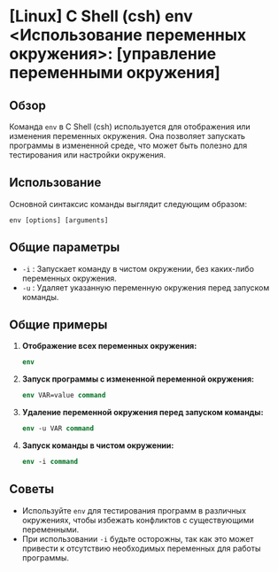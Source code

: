 # [Linux] C Shell (csh) env <Использование переменных окружения>: [управление переменными окружения]

## Обзор
Команда `env` в C Shell (csh) используется для отображения или изменения переменных окружения. Она позволяет запускать программы в измененной среде, что может быть полезно для тестирования или настройки окружения.

## Использование
Основной синтаксис команды выглядит следующим образом:
```
env [options] [arguments]
```

## Общие параметры
- `-i` : Запускает команду в чистом окружении, без каких-либо переменных окружения.
- `-u` : Удаляет указанную переменную окружения перед запуском команды.

## Общие примеры
1. **Отображение всех переменных окружения:**
   ```csh
   env
   ```

2. **Запуск программы с измененной переменной окружения:**
   ```csh
   env VAR=value command
   ```

3. **Удаление переменной окружения перед запуском команды:**
   ```csh
   env -u VAR command
   ```

4. **Запуск команды в чистом окружении:**
   ```csh
   env -i command
   ```

## Советы
- Используйте `env` для тестирования программ в различных окружениях, чтобы избежать конфликтов с существующими переменными.
- При использовании `-i` будьте осторожны, так как это может привести к отсутствию необходимых переменных для работы программы.